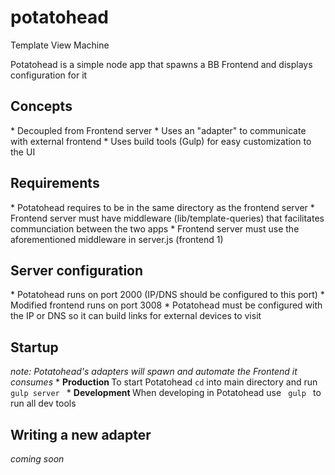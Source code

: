 potatohead
==========

Template View Machine

<p> Potatohead is a simple node app that spawns a BB Frontend and displays configuration for it</p>

<h2> Concepts </h2>
* Decoupled from Frontend server
* Uses an "adapter" to communicate with external frontend
* Uses build tools (Gulp) for easy customization to the UI

<h2> Requirements </h2>
* Potatohead requires to be in the same directory as the frontend server 
* Frontend server must have middleware (lib/template-queries) that facilitates communciation between the two apps
* Frontend server must use the aforementioned middleware in server.js (frontend 1)


<h2> Server configuration </h2>
* Potatohead runs on port 2000 (IP/DNS should be configured to this port)
* Modified frontend runs on port 3008
* Potatohead must be configured with the IP or DNS so it can build links for external devices to visit

<h2> Startup </h2>
<em> note: Potatohead's adapters will spawn and automate the Frontend it consumes </em>
* <b> Production </b> To start Potatohead <code>cd</code> into main directory and run <code> gulp server </code>
* <b> Development </b> When developing in Potatohead use <code> gulp </code> to run all dev tools

<h2> Writing a new adapter </h2>
<i>coming soon</i>
